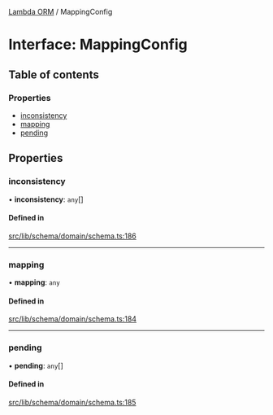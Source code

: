 [Lambda ORM](../README.md) / MappingConfig

# Interface: MappingConfig

## Table of contents

### Properties

- [inconsistency](MappingConfig.md#inconsistency)
- [mapping](MappingConfig.md#mapping)
- [pending](MappingConfig.md#pending)

## Properties

### inconsistency

• **inconsistency**: `any`[]

#### Defined in

[src/lib/schema/domain/schema.ts:186](https://github.com/FlavioLionelRita/lambdaorm-base/blob/0cede11/src/lib/schema/domain/schema.ts#L186)

___

### mapping

• **mapping**: `any`

#### Defined in

[src/lib/schema/domain/schema.ts:184](https://github.com/FlavioLionelRita/lambdaorm-base/blob/0cede11/src/lib/schema/domain/schema.ts#L184)

___

### pending

• **pending**: `any`[]

#### Defined in

[src/lib/schema/domain/schema.ts:185](https://github.com/FlavioLionelRita/lambdaorm-base/blob/0cede11/src/lib/schema/domain/schema.ts#L185)
